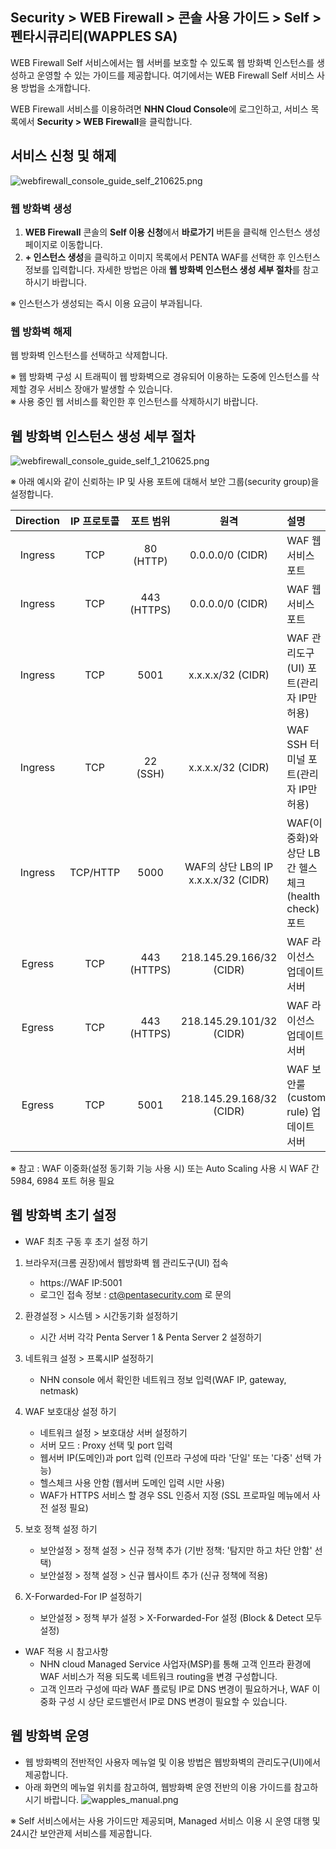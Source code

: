 ## Security > WEB Firewall > 콘솔 사용 가이드 > Self > 펜타시큐리티(WAPPLES SA)

WEB Firewall Self 서비스에서는 웹 서버를 보호할 수 있도록 웹 방화벽 인스턴스를 생성하고 운영할 수 있는 가이드를 제공합니다.
여기에서는 WEB Firewall Self 서비스 사용 방법을 소개합니다.

WEB Firewall 서비스를 이용하려면 **NHN Cloud Console**에 로그인하고, 서비스 목록에서 **Security > WEB Firewall**을 클릭합니다.

## 서비스 신청 및 해제

![webfirewall_console_guide_self_210625.png](https://static.toastoven.net/prod_web_firewall/webfirewall_console_guide_self_220613.png)

### 웹 방화벽 생성

1. **WEB Firewall** 콘솔의 **Self 이용 신청**에서 **바로가기** 버튼을 클릭해 인스턴스 생성 페이지로 이동합니다.
2. **+ 인스턴스 생성**을 클릭하고 이미지 목록에서 PENTA WAF를 선택한 후 인스턴스 정보를 입력합니다. 자세한 방법은 아래 **웹 방화벽 인스턴스 생성 세부 절차**를 참고하시기 바랍니다.

※ 인스턴스가 생성되는 즉시 이용 요금이 부과됩니다.

### 웹 방화벽 해제

웹 방화벽 인스턴스를 선택하고 삭제합니다.

※ 웹 방화벽 구성 시 트래픽이 웹 방화벽으로 경유되어 이용하는 도중에 인스턴스를 삭제할 경우 서비스 장애가 발생할 수 있습니다.<BR>
※ 사용 중인 웹 서비스를 확인한 후 인스턴스를 삭제하시기 바랍니다.

## 웹 방화벽 인스턴스 생성 세부 절차

![webfirewall_console_guide_self_1_210625.png](https://static.toastoven.net/prod_web_firewall/webfirewall_console_guide_self_penta_230904.png)

※ 아래 예시와 같이 신뢰하는 IP 및 사용 포트에 대해서 보안 그룹(security group)을 설정합니다.

| Direction | IP 프로토콜 | 포트 범위 | 원격 | 설명 |
| :-------: | :-----: | :---: | :---: | :--- |
| Ingress | TCP | 80 (HTTP) | 0.0.0.0/0 (CIDR) | WAF 웹 서비스 포트 |
| Ingress | TCP | 443 (HTTPS) | 0.0.0.0/0 (CIDR) | WAF 웹 서비스 포트 |
| Ingress | TCP | 5001 | x.x.x.x/32 (CIDR) | WAF 관리도구(UI) 포트(관리자 IP만 허용) |
| Ingress | TCP | 22 (SSH) | x.x.x.x/32 (CIDR) | WAF SSH 터미널 포트(관리자 IP만 허용) |
| Ingress | TCP/HTTP | 5000 | WAF의 상단 LB의 IP<BR>x.x.x.x/32 (CIDR) | WAF(이중화)와 상단 LB간 헬스체크(health check) 포트 |
| Egress | TCP | 443 (HTTPS) | 218.145.29.166/32 (CIDR) | WAF 라이선스 업데이트 서버 
| Egress | TCP | 443 (HTTPS) | 218.145.29.101/32 (CIDR) | WAF 라이선스 업데이트 서버 |
| Egress | TCP | 5001 | 218.145.29.168/32 (CIDR) | WAF 보안룰(custom rule) 업데이트 서버 |

※ 참고 : WAF 이중화(설정 동기화 기능 사용 시) 또는 Auto Scaling 사용 시 WAF 간 5984, 6984 포트 허용 필요

## 웹 방화벽 초기 설정

* WAF 최초 구동 후 초기 설정 하기

1. 브라우저(크롬 권장)에서 웹방화벽 웹 관리도구(UI) 접속
    * https://WAF IP:5001
    * 로그인 접속 정보 : ct@pentasecurity.com 로 문의

2. 환경설정 > 시스템 > 시간동기화 설정하기
    * 시간 서버 각각 Penta Server 1 &  Penta Server 2 설정하기

3. 네트워크 설정 > 프록시IP 설정하기
    * NHN console 에서 확인한 네트워크 정보 입력(WAF IP, gateway, netmask)

4. WAF 보호대상 설정 하기
    * 네트워크 설정 > 보호대상 서버 설정하기
    * 서버 모드 : Proxy 선택 및 port 입력
    * 웹서버 IP(도메인)과 port 입력 (인프라 구성에 따라 '단일' 또는 '다중' 선택 가능)
    * 헬스체크 사용 안함 (웹서버 도메인 입력 시만 사용)
    * WAF가 HTTPS 서비스 할 경우 SSL 인증서 지정 (SSL 프로파일 메뉴에서 사전 설정 필요)

5. 보호 정책 설정 하기
    * 보안설정 > 정책 설정 > 신규 정책 추가 (기반 정책: '탐지만 하고 차단 안함' 선택)
    * 보안설정 > 정책 설정 > 신규 웹사이트 추가 (신규 정책에 적용)

6. X-Forwarded-For IP 설정하기
    * 보안설정 > 정책 부가 설정 > X-Forwarded-For 설정 (Block & Detect 모두 설정)

* WAF 적용 시 참고사항
    * NHN cloud Managed Service 사업자(MSP)를 통해 고객 인프라 환경에 WAF 서비스가 적용 되도록 네트워크 routing을 변경 구성합니다.
    * 고객 인프라 구성에 따라 WAF 플로팅 IP로 DNS 변경이 필요하거나, WAF 이중화 구성 시 상단 로드밸런서 IP로 DNS 변경이 필요할 수 있습니다.

## 웹 방화벽 운영

* 웹 방화벽의 전반적인 사용자 메뉴얼 및 이용 방법은 웹방화벽의 관리도구(UI)에서 제공합니다.
* 아래 화면의 메뉴얼 위치를 참고하여, 웹방화벽 운영 전반의 이용 가이드를 참고하시기 바랍니다.
![wapples_manual.png](https://static.toastoven.net/prod_web_firewall/wapples_manual.png)

※ Self 서비스에서는 사용 가이드만 제공되며, Managed 서비스 이용 시 운영 대행 및 24시간 보안관제 서비스를 제공합니다.
